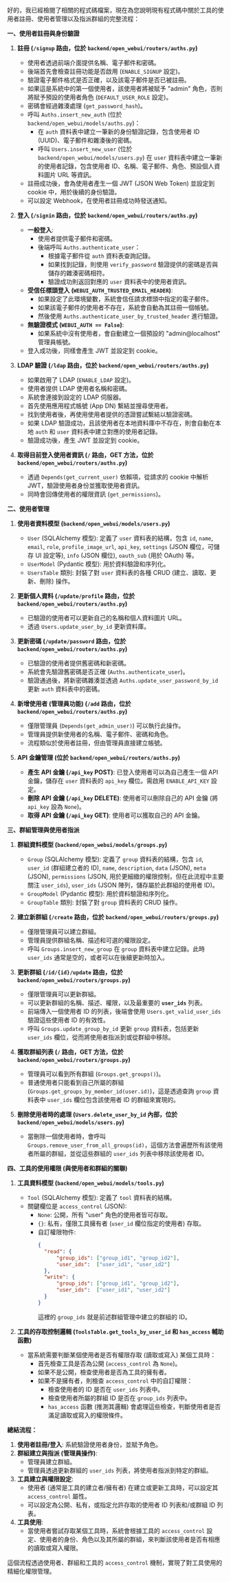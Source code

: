 好的，我已經檢閱了相關的程式碼檔案，現在為您說明現有程式碼中關於工具的使用者註冊、使用者管理以及指派群組的完整流程：

**一、使用者註冊與身份驗證**

1.  **註冊 (`/signup` 路由，位於 `backend/open_webui/routers/auths.py`)**
    *   使用者透過前端介面提供名稱、電子郵件和密碼。
    *   後端首先會檢查註冊功能是否啟用 (`ENABLE_SIGNUP` 設定)。
    *   驗證電子郵件格式是否正確，以及該電子郵件是否已被註冊。
    *   如果這是系統中的第一個使用者，該使用者將被賦予 "admin" 角色，否則將賦予預設的使用者角色 (`DEFAULT_USER_ROLE` 設定)。
    *   密碼會經過雜湊處理 (`get_password_hash`)。
    *   呼叫 `Auths.insert_new_auth` (位於 `backend/open_webui/models/auths.py`)：
        *   在 `auth` 資料表中建立一筆新的身份驗證記錄，包含使用者 ID (UUID)、電子郵件和雜湊後的密碼。
        *   呼叫 `Users.insert_new_user` (位於 `backend/open_webui/models/users.py`) 在 `user` 資料表中建立一筆新的使用者記錄，包含使用者 ID、名稱、電子郵件、角色、預設個人資料圖片 URL 等資訊。
    *   註冊成功後，會為使用者產生一個 JWT (JSON Web Token) 並設定到 cookie 中，用於後續的身份驗證。
    *   可以設定 Webhook，在使用者註冊成功時發送通知。

2.  **登入 (`/signin` 路由，位於 `backend/open_webui/routers/auths.py`)**
    *   **一般登入**:
        *   使用者提供電子郵件和密碼。
        *   後端呼叫 `Auths.authenticate_user`：
            *   根據電子郵件從 `auth` 資料表查詢記錄。
            *   如果找到記錄，則使用 `verify_password` 驗證提供的密碼是否與儲存的雜湊密碼相符。
            *   驗證成功則返回對應的 `user` 資料表中的使用者資訊。
    *   **受信任標頭登入 (`WEBUI_AUTH_TRUSTED_EMAIL_HEADER`)**:
        *   如果設定了此環境變數，系統會信任請求標頭中指定的電子郵件。
        *   如果該電子郵件的使用者不存在，系統會自動為其註冊一個帳號。
        *   然後使用 `Auths.authenticate_user_by_trusted_header` 進行驗證。
    *   **無驗證模式 (`WEBUI_AUTH == False`)**:
        *   如果系統中沒有使用者，會自動建立一個預設的 "admin@localhost" 管理員帳號。
    *   登入成功後，同樣會產生 JWT 並設定到 cookie。

3.  **LDAP 驗證 (`/ldap` 路由，位於 `backend/open_webui/routers/auths.py`)**
    *   如果啟用了 LDAP (`ENABLE_LDAP` 設定)。
    *   使用者提供 LDAP 使用者名稱和密碼。
    *   系統會連接到設定的 LDAP 伺服器。
    *   首先使用應用程式帳號 (App DN) 繫結並搜尋使用者。
    *   找到使用者後，再使用使用者提供的憑證嘗試繫結以驗證密碼。
    *   如果 LDAP 驗證成功，且該使用者在本地資料庫中不存在，則會自動在本地 `auth` 和 `user` 資料表中建立對應的使用者記錄。
    *   驗證成功後，產生 JWT 並設定到 cookie。

4.  **取得目前登入使用者資訊 (`/` 路由，GET 方法，位於 `backend/open_webui/routers/auths.py`)**
    *   透過 `Depends(get_current_user)` 依賴項，從請求的 cookie 中解析 JWT，驗證使用者身份並獲取使用者資訊。
    *   同時會回傳使用者的權限資訊 (`get_permissions`)。

**二、使用者管理**

1.  **使用者資料模型 (`backend/open_webui/models/users.py`)**
    *   `User` (SQLAlchemy 模型): 定義了 `user` 資料表的結構，包含 `id`, `name`, `email`, `role`, `profile_image_url`, `api_key`, `settings` (JSON 欄位，可儲存 UI 設定等), `info` (JSON 欄位), `oauth_sub` (用於 OAuth) 等。
    *   `UserModel` (Pydantic 模型): 用於資料驗證和序列化。
    *   `UsersTable` 類別: 封裝了對 `user` 資料表的各種 CRUD (建立、讀取、更新、刪除) 操作。

2.  **更新個人資料 (`/update/profile` 路由，位於 `backend/open_webui/routers/auths.py`)**
    *   已驗證的使用者可以更新自己的名稱和個人資料圖片 URL。
    *   透過 `Users.update_user_by_id` 更新資料庫。

3.  **更新密碼 (`/update/password` 路由，位於 `backend/open_webui/routers/auths.py`)**
    *   已驗證的使用者提供舊密碼和新密碼。
    *   系統會先驗證舊密碼是否正確 (`Auths.authenticate_user`)。
    *   驗證通過後，將新密碼雜湊並透過 `Auths.update_user_password_by_id` 更新 `auth` 資料表中的密碼。

4.  **新增使用者 (管理員功能) (`/add` 路由，位於 `backend/open_webui/routers/auths.py`)**
    *   僅限管理員 (`Depends(get_admin_user)`) 可以執行此操作。
    *   管理員提供新使用者的名稱、電子郵件、密碼和角色。
    *   流程類似於使用者註冊，但由管理員直接建立帳號。

5.  **API 金鑰管理 (位於 `backend/open_webui/routers/auths.py`)**
    *   **產生 API 金鑰 (`/api_key` POST)**: 已登入使用者可以為自己產生一個 API 金鑰，儲存在 `user` 資料表的 `api_key` 欄位。需啟用 `ENABLE_API_KEY` 設定。
    *   **刪除 API 金鑰 (`/api_key` DELETE)**: 使用者可以刪除自己的 API 金鑰 (將 `api_key` 設為 `None`)。
    *   **取得 API 金鑰 (`/api_key` GET)**: 使用者可以獲取自己的 API 金鑰。

**三、群組管理與使用者指派**

1.  **群組資料模型 (`backend/open_webui/models/groups.py`)**
    *   `Group` (SQLAlchemy 模型): 定義了 `group` 資料表的結構，包含 `id`, `user_id` (群組建立者的 ID), `name`, `description`, `data` (JSON), `meta` (JSON), `permissions` (JSON, 用於更細緻的權限控制，但在此流程中主要關注 `user_ids`), `user_ids` (JSON 陣列，儲存屬於此群組的使用者 ID)。
    *   `GroupModel` (Pydantic 模型): 用於資料驗證和序列化。
    *   `GroupTable` 類別: 封裝了對 `group` 資料表的 CRUD 操作。

2.  **建立新群組 (`/create` 路由，位於 `backend/open_webui/routers/groups.py`)**
    *   僅限管理員可以建立群組。
    *   管理員提供群組名稱、描述和可選的權限設定。
    *   呼叫 `Groups.insert_new_group` 在 `group` 資料表中建立記錄。此時 `user_ids` 通常是空的，或者可以在後續更新時加入。

3.  **更新群組 (`/id/{id}/update` 路由，位於 `backend/open_webui/routers/groups.py`)**
    *   僅限管理員可以更新群組。
    *   可以更新群組的名稱、描述、權限，以及最重要的 **`user_ids`** 列表。
    *   前端傳入一個使用者 ID 的列表，後端會使用 `Users.get_valid_user_ids` 驗證這些使用者 ID 的有效性。
    *   呼叫 `Groups.update_group_by_id` 更新 `group` 資料表，包括更新 `user_ids` 欄位，從而將使用者指派到或從群組中移除。

4.  **獲取群組列表 (`/` 路由，GET 方法，位於 `backend/open_webui/routers/groups.py`)**
    *   管理員可以看到所有群組 (`Groups.get_groups()`)。
    *   普通使用者只能看到自己所屬的群組 (`Groups.get_groups_by_member_id(user.id)`)，這是透過查詢 `group` 資料表中 `user_ids` 欄位包含該使用者 ID 的群組來實現的。

5.  **刪除使用者時的處理 (`Users.delete_user_by_id` 內部，位於 `backend/open_webui/models/users.py`)**
    *   當刪除一個使用者時，會呼叫 `Groups.remove_user_from_all_groups(id)`，這個方法會遍歷所有該使用者所屬的群組，並從這些群組的 `user_ids` 列表中移除該使用者 ID。

**四、工具的使用權限 (與使用者和群組的關聯)**

1.  **工具資料模型 (`backend/open_webui/models/tools.py`)**
    *   `Tool` (SQLAlchemy 模型): 定義了 `tool` 資料表的結構。
    *   關鍵欄位是 `access_control` (JSON):
        *   `None`: 公開，所有 "user" 角色的使用者皆可存取。
        *   `{}`: 私有，僅限工具擁有者 (`user_id` 欄位指定的使用者) 存取。
        *   自訂權限物件:
            ```json
            {
              "read": {
                  "group_ids": ["group_id1", "group_id2"],
                  "user_ids":  ["user_id1", "user_id2"]
              },
              "write": {
                  "group_ids": ["group_id1", "group_id2"],
                  "user_ids":  ["user_id1", "user_id2"]
              }
            }
            ```
            這裡的 `group_ids` 就是前述群組管理中建立的群組的 ID。

2.  **工具的存取控制邏輯 (`ToolsTable.get_tools_by_user_id` 和 `has_access` 輔助函數)**
    *   當系統需要判斷某個使用者是否有權限存取 (讀取或寫入) 某個工具時：
        *   首先檢查工具是否為公開 (`access_control` 為 `None`)。
        *   如果不是公開，檢查使用者是否為工具的擁有者。
        *   如果不是擁有者，則檢查 `access_control` 中的自訂權限：
            *   檢查使用者的 ID 是否在 `user_ids` 列表中。
            *   檢查使用者所屬的群組 ID 是否在 `group_ids` 列表中。
            *   `has_access` 函數 (推測其邏輯) 會處理這些檢查，判斷使用者是否滿足讀取或寫入的權限條件。

**總結流程：**

1.  **使用者註冊/登入**: 系統驗證使用者身份，並賦予角色。
2.  **群組建立與指派 (管理員操作)**:
    *   管理員建立群組。
    *   管理員透過更新群組的 `user_ids` 列表，將使用者指派到特定的群組。
3.  **工具建立與權限設定**:
    *   使用者 (通常是工具的建立者/擁有者) 在建立或更新工具時，可以設定其 `access_control` 屬性。
    *   可以設定為公開、私有，或指定允許存取的使用者 ID 列表和/或群組 ID 列表。
4.  **工具使用**:
    *   當使用者嘗試存取某個工具時，系統會根據工具的 `access_control` 設定、使用者的身份、角色以及其所屬的群組，來判斷該使用者是否有相應的讀取或寫入權限。

這個流程透過使用者、群組和工具的 `access_control` 機制，實現了對工具使用的精細化權限管理。
